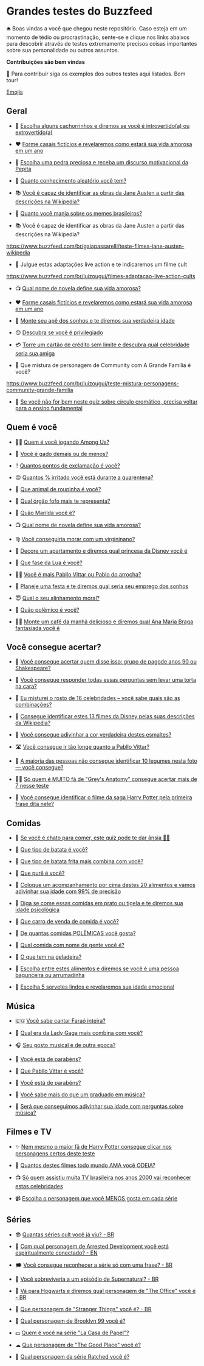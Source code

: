 # Grandes testes do Buzzfeed

🛎️ Boas vindas a você que chegou neste repositório. Caso esteja em um momento de tédio ou procrastinação, sente-se e clique nos links abaixos para descobrir através de testes extremamente precisos coisas importantes sobre sua personalidade ou outros assuntos.

**Contribuições são bem vindas**

🚨 Para contribuir siga os exemplos dos outros testes aqui listados. Bom tour!

[Emojis](https://github.com/ikatyang/emoji-cheat-sheet/blob/master/README.md)

## Geral

* :dog: [Escolha alguns cachorrinhos e diremos se você é introvertido(a) ou extrovertido(a)](https://www.buzzfeed.com/br/daniellaemanuel/teste-cachorrinhos-extrovertido-introvertido?bfsource=relatedmanual)


* :hearts: [Forme casais fictícios e revelaremos como estará sua vida amorosa em um ano](https://www.buzzfeed.com/br/perpetua/teste-forme-casais-ficticios-futuro-vida-amorosa)


* :gem: [Escolha uma pedra preciosa e receba um discurso motivacional da Pepita](https://www.buzzfeed.com/br/luizougui/stories-pepita-escolha-pedra-preciosa)


* :thinking: [Quanto conhecimento aleatório você tem?](https://www.buzzfeed.com/br/audreyworboys/teste-quanto-conhecimento-totalmente-aleatorio-voce-tem)


* :books: [Você é capaz de identificar as obras da Jane Austen a partir das descrições na Wikipedia?](https://www.buzzfeed.com/br/gaiapassarelli/teste-filmes-jane-austen-wikipedia)


* :thinking: [Quanto você manja sobre os memes brasileiros?](https://www.buzzfeed.com/br/davirocha/quanto-voce-manja-sobre-os-memes-brasileiros)

* :books: Você é capaz de identificar as obras da Jane Austen a partir das descrições na Wikipedia?

https://www.buzzfeed.com/br/gaiapassarelli/teste-filmes-jane-austen-wikipedia

* :popcorn: Julgue estas adaptações live action e te indicaremos um filme cult

https://www.buzzfeed.com/br/luizougui/filmes-adaptacao-live-action-cults


* :tv: [Qual nome de novela define sua vida amorosa?](https://www.buzzfeed.com/br/saadmatheus/teste-nome-novela-define-vida-amorosa)



* :hearts: [Forme casais fictícios e revelaremos como estará sua vida amorosa em um ano](https://www.buzzfeed.com/br/perpetua/monte-um-namorado-perfeito-e-nos-revelaremos-uma-v)


* :house_with_garden: [Monte seu apê dos sonhos e te diremos sua verdadeira idade](https://www.buzzfeed.com/br/victornascimento/ape-dos-sonhos)


* :hushed: [Descubra se você é privilegiado](https://www.buzzfeed.com/br/clarissapassos/voce-eh-privilegiado)


* :credit_card: [Torre um cartão de crédito sem limite e descubra qual celebridade seria sua amiga](https://www.buzzfeed.com/br/victornascimento/cartao-de-credito-sem-limite)


* :taxi: Que mistura de personagem de Community com A Grande Família é você?

https://www.buzzfeed.com/br/luizougui/teste-mistura-personagens-community-grande-familia


* :art: [Se você não for bem neste quiz sobre círculo cromático, precisa voltar para o ensino fundamental](https://www.buzzfeed.com/br/hannahmarder/teste-circulo-cromatico)


## Quem é você

* :astronaut: [Quem é você jogando Among Us?](https://www.buzzfeed.com/br/priscilamendes/teste-quem-e-voce-jogando-among-us)


* :ox: [Você é gado demais ou de menos?](https://www.buzzfeed.com/br/luizougui/quiz-gado-demais)


* :bangbang: [Quantos pontos de exclamação é você?](https://www.buzzfeed.com/br/davirocha/quantos-pontos-de-exclamacao-voce-e)


* :rage: [Quantos % irritado você está durante a quarentena?](https://www.buzzfeed.com/br/fabianeahn/teste-irritado-durante-a-quarentena?bfsource=bfocompareon&bfsource=bfocompareon)


* 🦔 [Que animal de roupinha é você?](https://www.buzzfeed.com/br/luizougui/teste-que-animal-de-roupinha-e-voce)


* 🥺 [Qual órgão fofo mais te representa?](https://www.buzzfeed.com/br/saadmatheus/teste-qual-orgao-fofinho-voce-e)


* 🧓 [Quão Marilda você é?](https://www.buzzfeed.com/br/saadmatheus/teste-quao-marilda-voce-e)

* :tv: [Qual nome de novela define sua vida amorosa?](https://www.buzzfeed.com/br/saadmatheus/teste-nome-novela-define-vida-amorosa)

* :virgo: [Você conseguiria morar com um virgininano?](https://www.buzzfeed.com/br/saadmatheus/teste-voce-conseguiria-morar-signo-virgem)

* :princess: [Decore um apartamento e diremos qual princesa da Disney você é](https://www.buzzfeed.com/br/anjalipatel/decore-um-apartamento-e-diremos-qual-princesa-da-disney#.igw5ONxYLW)

* :full_moon_with_face: [Que fase da Lua é você?](https://www.buzzfeed.com/br/luizougui/teste-fases-da-lua-personalidade)


* 🙆‍♀️ [Você é mais Pabllo Vittar ou Pablo do arrocha?](https://www.buzzfeed.com/br/raphaelevangelista/voce-e-mais-pabllo-vittar-ou-pablo-do-arrocha)

*  💼 [Planeje uma festa e te diremos qual seria seu emprego dos sonhos](https://www.buzzfeed.com/br/michelleno/teste-planeje-uma-festa-emprego-dos-sonhos)

* :innocent: [Qual o seu alinhamento moral?](https://www.buzzfeed.com/br/awesomer/qual-seu-alinhamento-moral)

* :raised_eyebrow: [Quão polêmico é você?](https://www.buzzfeed.com/br/gabrielsukita/quao-polemico-e-voce-comida)

* :woman_cook: [Monte um café da manhã delicioso e diremos qual Ana Maria Braga fantasiada você é](https://www.buzzfeed.com/br/saadmatheus/teste-qual-ana-maria-fantasiada-e-voce)

## Você consegue acertar?

* :speech_balloon: [Você consegue acertar quem disse isso: grupo de pagode anos 90 ou Shakespeare?](https://www.buzzfeed.com/br/guilhermelr/quiz-pagode-90-ou-shakespeare)


* :birthday: [Você consegue responder todas essas perguntas sem levar uma torta na cara?](https://www.buzzfeed.com/br/saadmatheus/teste-chegar-final-torta-na-cara?bfsource=relatedmanual)

* :thinking: [Eu misturei o rosto de 16 celebridades – você sabe quais são as combinações?](https://www.buzzfeed.com/br/spenceralthouse/teste-rostos-celebridades-misturados)

* 👸 [Consegue identificar estes 13 filmes da Disney pelas suas descrições da Wikipedia?](https://www.buzzfeed.com/br/kaylayandoli/teste-filmes-disney-wikipedia)


* 💅 [Você consegue adivinhar a cor verdadeira destes esmaltes?](https://www.buzzfeed.com/br/saadmatheus/teste-acertar-cor-verdadeira-esmaltes)


* 🛣 [Você consegue ir tão longe quanto a Pabllo Vittar?](https://www.buzzfeed.com/br/saadmatheus/teste-voce-consegue-ir-tao-longe-quanto-pabllo-vittar)

* :leafy_green: [A maioria das pessoas não consegue identificar 10 legumes nesta foto — você consegue?](https://www.buzzfeed.com/br/audreyworboys/teste-identificar-legumes)


* 👩‍⚕️ [Só quem é MUITO fã de "Grey's Anatomy" consegue acertar mais de 7 nesse teste](buzzfeed.com/br/noradominick/consegue-adivinhar-a-temporada-de-greys-anatomy)


* :mage: [Você consegue identificar o filme da saga Harry Potter pela primeira frase dita nele?](https://www.buzzfeed.com/br/saadmatheus/teste-identificar-filme-harry-potter-pela-primeira-frase)


## Comidas

* 🤢 [Se você é chato para comer, este quiz pode te dar ânsia 👨‍🎤](https://www.buzzfeed.com/br/andrewziegler/enquete-escolha-comidas-nojentas)

* 🥔 [Que tipo de batata é você?](https://www.buzzfeed.com/br/gracegrace24/teste-que-tipo-de-batata)


* 🍟 [Que tipo de batata frita mais combina com você?](https://www.buzzfeed.com/br/luisaoguime/teste-corte-batata-frita?bfsource=relatedmanual)


* 🥔 [Que purê é você?](https://www.buzzfeed.com/br/luizougui/teste-que-pure-e-voce-batata-aipim)


* 🍯 [Coloque um acompanhamento por cima destes 20 alimentos e vamos adivinhar sua idade com 99% de precisão](https://www.buzzfeed.com/br/daves4/teste-acompanhamento-comida-idade)


* 🥣 [Diga se come essas comidas em prato ou tigela e te diremos sua idade psicológica](https://www.buzzfeed.com/br/sarahaspler/prato-ou-tigela-idade)


* 🚗 [Que carro de venda de comida é você?](https://www.buzzfeed.com/br/luizougui/teste-carro-comida-ovo-pamonha-sorvete)


* 🤯 [De quantas comidas POLÊMICAS você gosta?](https://www.buzzfeed.com/br/rafaelcapanema/de-quantas-comidas-polemicas-voce-gosta)


* 🥑 [Qual comida com nome de gente você é?](https://www.buzzfeed.com/br/saadmatheus/teste-qual-comida-com-nome-de-gente-voce-e)


* 🤔 [O que tem na geladeira?](https://www.buzzfeed.com/br/davirocha/teste-o-que-tem-na-geladeira)


* :monocle_face: [Escolha entre estes alimentos e diremos se você é uma pessoa bagunceira ou arrumadinha](https://www.buzzfeed.com/br/joannaborns/teste-alimentos-diremos-bagunceiro-arrumadinho)

* :icecream: [Escolha 5 sorvetes lindos e revelaremos sua idade emocional](https://www.buzzfeed.com/br/sarahaspler/teste-cinco-sorvetes-idade-emocional)


## Música

* 🇪🇬 [Você sabe cantar Faraó inteira?](https://www.buzzfeed.com/br/gaiapassarelli/teste-letra-farao)


* 🌈 [Qual era da Lady Gaga mais combina com você?](https://www.buzzfeed.com/br/saadmatheus/teste-qual-era-lady-gaga-e-voce)


* 🎧 [Seu gosto musical é de outra epoca?](https://www.buzzfeed.com/br/susanacristalli/teste-musicas-antiga)

* 🎂 [Você está de parabéns?](https://www.buzzfeed.com/br/luizougui/teste-esta-de-parabens-pabllo-vittar-psirico)


* 💅 [Que Pabllo Vittar é você?](https://www.buzzfeed.com/br/julianakataoka/que-pabllo-vittar-e-voce)

* 🎂 [Você está de parabéns?](https://www.buzzfeed.com/br/luizougui/teste-esta-de-parabens-pabllo-vittar-psirico)


* :musical_note: [Você sabe mais do que um graduado em música?](https://www.buzzfeed.com/br/kaikamryn/teste-sabe-mais-formado-musica)


* 🎤 [Será que conseguimos adivinhar sua idade com perguntas sobre música?](https://www.buzzfeed.com/br/perpetua/sera-que-conseguimos-adivinhar-sua-idade-com-pergu)

## Filmes e TV

* :sparkles: [Nem mesmo o maior fã de Harry Potter consegue clicar nos personagens certos deste teste](https://www.buzzfeed.com/br/kirbybeaton/teste-dificil-harry-potter-personagens)

* :movie_camera: [Quantos destes filmes todo mundo AMA você ODEIA?](https://www.buzzfeed.com/br/davirocha/quantos-destes-filmes-todo-mundo-ama-voce-odeia)

* :tv: [Só quem assistiu muita TV brasileira nos anos 2000 vai reconhecer estas celebridades](https://www.buzzfeed.com/br/saadmatheus/teste-reconhecer-celebridades-brasileiras-anos-2000)

* :video_camera: [Escolha o personagem que você MENOS gosta em cada série](https://www.buzzfeed.com/br/apersonnamedbradley/teste-qual-personagem-serie-voce-gosta-menos)







## Séries

* 😎 [Quantas séries cult você já viu? - BR](https://www.buzzfeed.com/br/susanacristalli/quantas-series-cult-voce-ja-viu)

* 🍌 [Com qual personagem de Arrested Development você está espiritualmente conectado? - EN](https://www.buzzfeed.com/ailbhemalone/which-arrested-development-character-are-you)

* 🗯  [Você consegue reconhecer a série só com uma frase? - BR](https://www.buzzfeed.com/br/victornascimento/voce-consegue-reconhecer-a-serie-so-com-uma-frase)

* 👻 [Você sobreviveria a um episódio de Supernatural? - BR](https://www.buzzfeed.com/br/christinedierkes/teste-serie-supernatural)

* 🏬 [Vá para Hogwarts e diremos qual personagem de "The Office" você é - BR](https://www.buzzfeed.com/br/mccracken/teste-hogwarts-the-office)

* 🎲 [Que personagem de "Stranger Things" você é? - BR](https://www.buzzfeed.com/br/matwhitehead/qual-personagem-de-stranger-things-voco-n)

* 👮 [Qual personagem de Brooklyn 99 você é?](https://www.buzzfeed.com/br/bct8728/teste-personagem-brooklyn-nine-nine)

* 💵 [Quem é você na série "La Casa de Papel"?](https://www.buzzfeed.com/br/davirocha/quem-e-voce-na-serie-la-casa-de-papel)

* ☁ [Que personagem de "The Good Place" você é?](https://www.buzzfeed.com/br/eleanorbate/teste-personagem-de-the-good-place)

* :hospital: [Qual personagem da série Ratched você é?](https://www.buzzfeed.com/br/michelelbird/teste-quem-e-voce-em-ratched)
